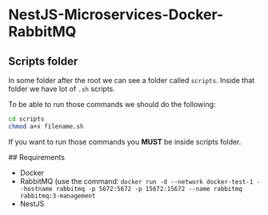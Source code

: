 # NestJS-Microservices-Docker-RabbitMQ

## Scripts folder

In some folder after the root we can see a folder called `scripts`. Inside that folder we have lot of `.sh` scripts.

To be able to run those commands we should do the following: 

```bash
cd scripts
chmod a+x filename.sh
```

If you want to run those commands you **MUST** be inside scripts folder.

## Requirements

- Docker
- RabbitMQ (use the command: `docker run -d --network docker-test-1 --hostname rabbitmq -p 5672:5672 -p 15672:15672 --name rabbitmq rabbitmq:3-management`
- NestJS

